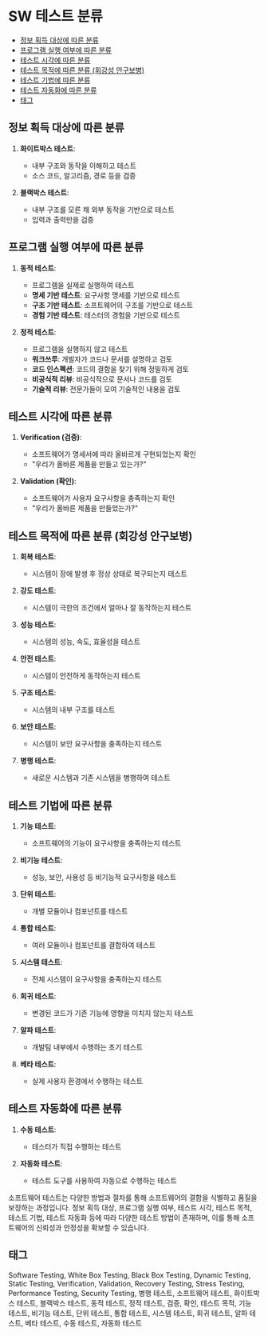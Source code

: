 # SW 테스트 분류

<!-- mtoc-start -->

- [정보 획득 대상에 따른 분류](#정보-획득-대상에-따른-분류)
- [프로그램 실행 여부에 따른 분류](#프로그램-실행-여부에-따른-분류)
- [테스트 시각에 따른 분류](#테스트-시각에-따른-분류)
- [테스트 목적에 따른 분류 (회강성 안구보병)](#테스트-목적에-따른-분류-회강성-안구보병)
- [테스트 기법에 따른 분류](#테스트-기법에-따른-분류)
- [테스트 자동화에 따른 분류](#테스트-자동화에-따른-분류)
- [태그](#태그)

<!-- mtoc-end -->

## 정보 획득 대상에 따른 분류

1. **화이트박스 테스트**:

   - 내부 구조와 동작을 이해하고 테스트
   - 소스 코드, 알고리즘, 경로 등을 검증

2. **블랙박스 테스트**:
   - 내부 구조를 모른 채 외부 동작을 기반으로 테스트
   - 입력과 출력만을 검증

## 프로그램 실행 여부에 따른 분류

1. **동적 테스트**:

   - 프로그램을 실제로 실행하여 테스트
   - **명세 기반 테스트**: 요구사항 명세를 기반으로 테스트
   - **구조 기반 테스트**: 소프트웨어의 구조를 기반으로 테스트
   - **경험 기반 테스트**: 테스터의 경험을 기반으로 테스트

2. **정적 테스트**:
   - 프로그램을 실행하지 않고 테스트
   - **워크쓰루**: 개발자가 코드나 문서를 설명하고 검토
   - **코드 인스펙션**: 코드의 결함을 찾기 위해 정밀하게 검토
   - **비공식적 리뷰**: 비공식적으로 문서나 코드를 검토
   - **기술적 리뷰**: 전문가들이 모여 기술적인 내용을 검토

## 테스트 시각에 따른 분류

1. **Verification (검증)**:

   - 소프트웨어가 명세서에 따라 올바르게 구현되었는지 확인
   - "우리가 올바른 제품을 만들고 있는가?"

2. **Validation (확인)**:
   - 소프트웨어가 사용자 요구사항을 충족하는지 확인
   - "우리가 올바른 제품을 만들었는가?"

## 테스트 목적에 따른 분류 (회강성 안구보병)

1. **회복 테스트**:

   - 시스템이 장애 발생 후 정상 상태로 복구되는지 테스트

2. **강도 테스트**:

   - 시스템이 극한의 조건에서 얼마나 잘 동작하는지 테스트

3. **성능 테스트**:

   - 시스템의 성능, 속도, 효율성을 테스트

4. **안전 테스트**:

   - 시스템이 안전하게 동작하는지 테스트

5. **구조 테스트**:

   - 시스템의 내부 구조를 테스트

6. **보안 테스트**:

   - 시스템이 보안 요구사항을 충족하는지 테스트

7. **병행 테스트**:
   - 새로운 시스템과 기존 시스템을 병행하여 테스트

## 테스트 기법에 따른 분류

1. **기능 테스트**:

   - 소프트웨어의 기능이 요구사항을 충족하는지 테스트

2. **비기능 테스트**:

   - 성능, 보안, 사용성 등 비기능적 요구사항을 테스트

3. **단위 테스트**:

   - 개별 모듈이나 컴포넌트를 테스트

4. **통합 테스트**:

   - 여러 모듈이나 컴포넌트를 결합하여 테스트

5. **시스템 테스트**:

   - 전체 시스템이 요구사항을 충족하는지 테스트

6. **회귀 테스트**:

   - 변경된 코드가 기존 기능에 영향을 미치지 않는지 테스트

7. **알파 테스트**:

   - 개발팀 내부에서 수행하는 초기 테스트

8. **베타 테스트**:
   - 실제 사용자 환경에서 수행하는 테스트

## 테스트 자동화에 따른 분류

1. **수동 테스트**:

   - 테스터가 직접 수행하는 테스트

2. **자동화 테스트**:
   - 테스트 도구를 사용하여 자동으로 수행하는 테스트

소프트웨어 테스트는 다양한 방법과 절차를 통해 소프트웨어의 결함을 식별하고 품질을 보장하는 과정입니다. 정보 획득 대상, 프로그램 실행 여부, 테스트 시각, 테스트 목적, 테스트 기법, 테스트 자동화 등에 따라 다양한 테스트 방법이 존재하며, 이를 통해 소프트웨어의 신뢰성과 안정성을 확보할 수 있습니다.

## 태그

Software Testing, White Box Testing, Black Box Testing, Dynamic Testing, Static Testing, Verification, Validation, Recovery Testing, Stress Testing, Performance Testing, Security Testing, 병행 테스트, 소프트웨어 테스트, 화이트박스 테스트, 블랙박스 테스트, 동적 테스트, 정적 테스트, 검증, 확인, 테스트 목적, 기능 테스트, 비기능 테스트, 단위 테스트, 통합 테스트, 시스템 테스트, 회귀 테스트, 알파 테스트, 베타 테스트, 수동 테스트, 자동화 테스트

